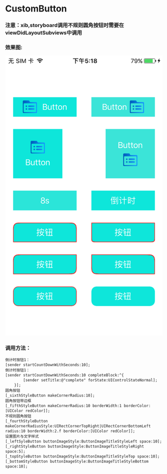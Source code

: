 # CustomButton
### 注意：xib,storyboard调用不规则圆角按钮时需要在viewDidLayoutSubviews中调用
### 效果图:
![](https://raw.githubusercontent.com/qianfei1993/CustomButton/master/CustomButton/image.png)
### 调用方法：
```
倒计时按钮1：
[sender startCountDownWithSeconds:10];
倒计时按钮1：
[sender startCountDownWithSeconds:10 completeBlock:^{
        [sender setTitle:@"complete" forState:UIControlStateNormal];
    }];
圆角按钮
[_sixthStyleButton makeCornerRadius:10];
圆角按钮带边框
[_fifthStyleButton makeCornerRadius:10 borderWidth:1 borderColor:[UIColor redColor]];
不规则圆角按钮
[_fourthStyleButton makeCornerRadiusStyle:UIRectCornerTopRight|UIRectCornerBottomLeft radius:10 borderWidth:2.f borderColor:[UIColor redColor]];
设置图片与文字样式
[_leftSyleButton buttonImageStyle:ButtonImageTitleStyleLeft space:10];
[_rightStyleButton buttonImageStyle:ButtonImageTitleStyleRight space:5];
[_topStyleButton buttonImageStyle:ButtonImageTitleStyleTop space:10];
[_bottomStyleButton buttonImageStyle:ButtonImageTitleStyleBottom space:10];
```
